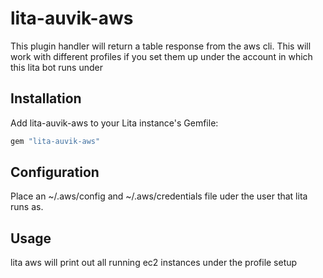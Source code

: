 # lita-auvik-aws


This plugin handler will return a table response from the aws cli.  This will work with different profiles if you set them up under the
account in which this lita bot runs under

## Installation

Add lita-auvik-aws to your Lita instance's Gemfile:

``` ruby
gem "lita-auvik-aws"
```

## Configuration

Place an ~/.aws/config and ~/.aws/credentials file uder the user that lita runs as.

## Usage

lita aws <profile> will print out all running ec2 instances under the profile setup 

